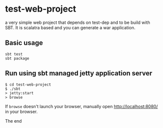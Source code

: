 # test-web-project

a very simple web project that depends on test-dep and to be build with SBT. It is scalatra based and you can generate a war application.

## Basic usage

```
sbt test
sbt package
```

## Run using sbt managed jetty application server

```
$ cd test-web-project
$ ./sbt
> jetty:start
> browse
```

If `browse` doesn't launch your browser, manually open [http://localhost:8080/](http://localhost:8080/) in your browser.

The end